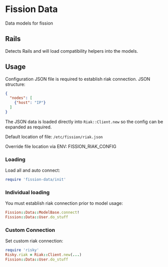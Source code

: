 # Fission Data

Data models for fission

## Rails

Detects Rails and will load compatibility helpers
into the models.

## Usage

Configuration JSON file is required to establish
riak connection. JSON structure:

```json
{
  "nodes": [
    {"host": "IP"}
  ]
}
```

The JSON data is loaded directly into `Riak::Client.new`
so the config can be expanded as required.

Default location of file: `/etc/fission/riak.json`

Override file location via ENV: FISSION_RIAK_CONFIG

### Loading

Load all and auto connect:

```ruby
require 'fission-data/init'
```

### Individual loading

You must establish riak connection prior to model usage:

```ruby
Fission::Data::ModelBase.connect!
Fission::Data::User.do_stuff
```

### Custom Connection

Set custom riak connection:

```ruby
require 'risky'
Risky.riak = Riak::Client.new(...)
Fission::Data::User.do_stuff
```